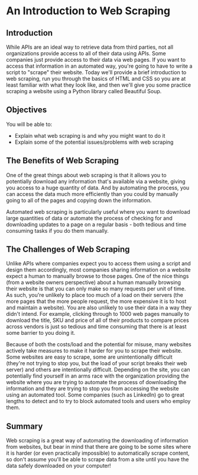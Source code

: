 
# An Introduction to Web Scraping


## Introduction
While APIs are an ideal way to retrieve data from third parties, not all organizations provide access to all of their data using APIs. Some companies just provide access to their data via web pages. If you want to access that information in an automated way, you're going to have to write a script to "scrape" their website. Today we'll provide a brief introduction to web scraping, run you through the basics of HTML and CSS so you are at least familiar with what they look like, and then we'll give you some practice scraping a website using a Python library called Beautiful Soup.

## Objectives
You will be able to:
* Explain what web scraping is and why you might want to do it
* Explain some of the potential issues/problems with web scraping

## The Benefits of Web Scraping

One of the great things about web scraping is that it allows you to potentially download any information that's available via a website, giving you access to a huge quantity of data. And by automating the process, you can access the data much more efficiently than you could by manually going to all of the pages and copying down the information.

Automated web scraping is particularly useful where you want to download large quantities of data or automate the process of checking for and downloading updates to a page on a regular basis - both tedious and time consuming tasks if you do them manually.

## The Challenges of Web Scraping

Unlike APIs where companies expect you to access them using a script and design them accordingly, most companies sharing information on a website expect a human to manually browse to those pages. One of the nice things (from a website owners perspective) about a human manually browsing their website is that you can only make so many requests per unit of time. As such, you're unlikely to place too much of a load on their servers (the more pages that the more people request, the more expensive it is to host and maintain a website). You are also unlikely to use their data in a way they didn't intend. For example, clicking through to 1000 web pages manually to download the title, SKU and price of all of their products to compare prices across vendors is just so tedious and time consuming that there is at least some barrier to you doing it.

Because of both the costs/load and the potential for misuse, many websites actively take measures to make it harder for you to scrape their website. Some websites are easy to scrape, some are unintentionally difficult (they're not trying to stop you, but the load of your script breaks their web server) and others are intentionally difficult. Depending on the site, you can potentially find yourself in an arms race with the organization providing the website where you are trying to automate the process of downloading the information and they are trying to stop you from accessing the website using an automated tool. Some companies (such as LinkedIn) go to great lengths to detect and to try to block automated tools and users who employ them.



## Summary

Web scraping is a great way of automating the downloading of information from websites, but bear in mind that there are going to be some sites where it is harder (or even practically impossible) to automatically scrape content, so don't assume you'll be able to scrape data from a site until you have the data safely downloaded on your computer!
